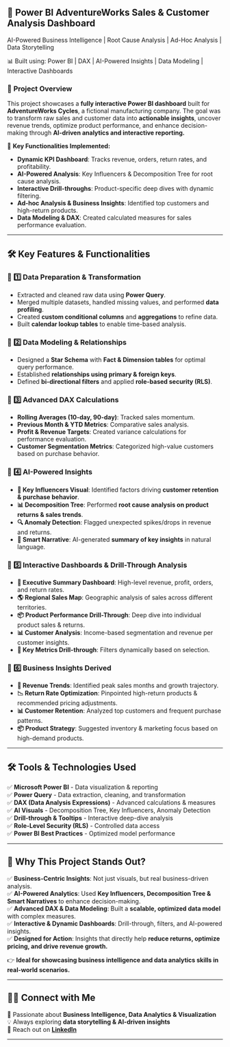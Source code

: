 ## 🚀 Power BI AdventureWorks Sales & Customer Analysis Dashboard

AI-Powered Business Intelligence | Root Cause Analysis | Ad-Hoc Analysis | Data Storytelling

📊 Built using: Power BI | DAX | AI-Powered Insights | Data Modeling | Interactive Dashboards

### 📌 **Project Overview**
This project showcases a **fully interactive Power BI dashboard** built for **AdventureWorks Cycles**, a fictional manufacturing company. The goal was to transform raw sales and customer data into **actionable insights**, uncover revenue trends, optimize product performance, and enhance decision-making through **AI-driven analytics and interactive reporting.** 

🔹 **Key Functionalities Implemented:**
- **Dynamic KPI Dashboard**: Tracks revenue, orders, return rates, and profitability.
- **AI-Powered Analysis**: Key Influencers & Decomposition Tree for root cause analysis.
- **Interactive Drill-throughs**: Product-specific deep dives with dynamic filtering.
- **Ad-hoc Analysis & Business Insights**: Identified top customers and high-return products.
- **Data Modeling & DAX**: Created calculated measures for sales performance evaluation.

---

## 🛠 **Key Features & Functionalities**
### 🔹 **1️⃣ Data Preparation & Transformation**
- Extracted and cleaned raw data using **Power Query**.
- Merged multiple datasets, handled missing values, and performed **data profiling**.
- Created **custom conditional columns** and **aggregations** to refine data.
- Built **calendar lookup tables** to enable time-based analysis.

### 🔹 **2️⃣ Data Modeling & Relationships**
- Designed a **Star Schema** with **Fact & Dimension tables** for optimal query performance.
- Established **relationships using primary & foreign keys**.
- Defined **bi-directional filters** and applied **role-based security (RLS)**.

### 🔹 **3️⃣ Advanced DAX Calculations**
- **Rolling Averages (10-day, 90-day)**: Tracked sales momentum.
- **Previous Month & YTD Metrics**: Comparative sales analysis.
- **Profit & Revenue Targets**: Created variance calculations for performance evaluation.
- **Customer Segmentation Metrics**: Categorized high-value customers based on purchase behavior.

### 🔹 **4️⃣ AI-Powered Insights**
- **🧠 Key Influencers Visual**: Identified factors driving **customer retention & purchase behavior**.
- **📊 Decomposition Tree**: Performed **root cause analysis on product returns & sales trends**.
- **🔍 Anomaly Detection**: Flagged unexpected spikes/drops in revenue and returns.
- **📝 Smart Narrative**: AI-generated **summary of key insights** in natural language.

### 🔹 **5️⃣ Interactive Dashboards & Drill-Through Analysis**
- **📌 Executive Summary Dashboard**: High-level revenue, profit, orders, and return rates.
- **🌎 Regional Sales Map**: Geographic analysis of sales across different territories.
- **📦 Product Performance Drill-Through**: Deep dive into individual product sales & returns.
- **📊 Customer Analysis**: Income-based segmentation and revenue per customer insights.
- **📌 Key Metrics Drill-through**: Filters dynamically based on selection.

### 🔹 **6️⃣ Business Insights Derived**
- **🚀 Revenue Trends**: Identified peak sales months and growth trajectory.
- **📉 Return Rate Optimization**: Pinpointed high-return products & recommended pricing adjustments.
- **📊 Customer Retention**: Analyzed top customers and frequent purchase patterns.
- **📦 Product Strategy**: Suggested inventory & marketing focus based on high-demand products.
  

---

## 🛠 **Tools & Technologies Used**
✅ **Microsoft Power BI** - Data visualization & reporting  
✅ **Power Query** - Data extraction, cleaning, and transformation  
✅ **DAX (Data Analysis Expressions)** - Advanced calculations & measures  
✅ **AI Visuals** - Decomposition Tree, Key Influencers, Anomaly Detection  
✅ **Drill-through & Tooltips** - Interactive deep-dive analysis  
✅ **Role-Level Security (RLS)** - Controlled data access  
✅ **Power BI Best Practices** - Optimized model performance  

---

## 📌 **Why This Project Stands Out?**
✅ **Business-Centric Insights**: Not just visuals, but real business-driven analysis.  
✅ **AI-Powered Analytics**: Used **Key Influencers, Decomposition Tree & Smart Narratives** to enhance decision-making.  
✅ **Advanced DAX & Data Modeling**: Built a **scalable, optimized data model** with complex measures.  
✅ **Interactive & Dynamic Dashboards**: Drill-through, filters, and AI-powered insights.  
✅ **Designed for Action**: Insights that directly help **reduce returns, optimize pricing, and drive revenue growth.**  

👉 **Ideal for showcasing business intelligence and data analytics skills in real-world scenarios.**

---

## 👨‍💻 **Connect with Me**
🚀 Passionate about **Business Intelligence, Data Analytics & Visualization**  
💡 Always exploring **data storytelling & AI-driven insights**  
📩 Reach out on **[LinkedIn](www.linkedin.com/in/jahnavi-ram)**  

---

